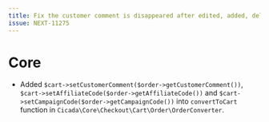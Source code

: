```yaml
---
title: Fix the customer comment is disappeared after edited, added, deleted cart lineitems
issue: NEXT-11275
---
```

# Core
*  Added `$cart->setCustomerComment($order->getCustomerComment())`, `$cart->setAffiliateCode($order->getAffiliateCode())` and `$cart->setCampaignCode($order->getCampaignCode())` into `convertToCart` function in `Cicada\Core\Checkout\Cart\Order\OrderConverter`.
